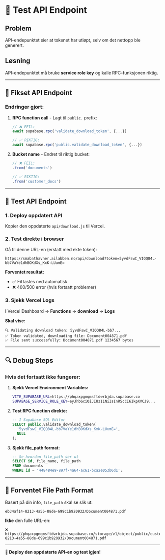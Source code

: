 # 🧪 Test API Endpoint

## Problem
API-endepunktet sier at tokenet har utløpt, selv om det nettopp ble generert.

## Løsning
API-endepunktet må bruke **service role key** og kalle RPC-funksjonen riktig.

---

## 🔧 Fikset API Endpoint

### Endringer gjort:

1. **RPC function call** - Lagt til `public.` prefix:
   ```javascript
   // ❌ FEIL:
   await supabase.rpc('validate_download_token', {...})
   
   // ✅ RIKTIG:
   await supabase.rpc('public.validate_download_token', {...})
   ```

2. **Bucket name** - Endret til riktig bucket:
   ```javascript
   // ❌ FEIL:
   .from('documents')
   
   // ✅ RIKTIG:
   .from('customer_docs')
   ```

---

## 🧪 Test API Endpoint

### 1. **Deploy oppdatert API**
Kopier den oppdaterte `api/download.js` til Vercel.

### 2. **Test direkte i browser**
Gå til denne URL-en (erstatt med ekte token):
```
https://smabathavner.ailabben.no/api/download?token=5yvdFswC_VIQQ84L-bb7VaYe1dhBOKdXs_KxK-LUumE=
```

**Forventet resultat:**
- ✅ Fil lastes ned automatisk
- ❌ 400/500 error (hvis fortsatt problemer)

### 3. **Sjekk Vercel Logs**
I Vercel Dashboard → **Functions** → **download** → **Logs**

**Skal vise:**
```
🔍 Validating download token: 5yvdFswC_VIQQ84L-bb7...
✅ Token validated, downloading file: Document004871.pdf
✅ File sent successfully: Document004871.pdf 1234567 bytes
```

---

## 🔍 Debug Steps

### Hvis det fortsatt ikke fungerer:

1. **Sjekk Vercel Environment Variables:**
   ```bash
   VITE_SUPABASE_URL=https://phqaxpgnqmsftdwrbjda.supabase.co
   SUPABASE_SERVICE_ROLE_KEY=eyJhbGciOiJIUzI1NiIsInR5cCI6IkpXVCJ9...
   ```

2. **Test RPC function direkte:**
   ```sql
   -- I Supabase SQL Editor
   SELECT public.validate_download_token(
     '5yvdFswC_VIQQ84L-bb7VaYe1dhBOKdXs_KxK-LUumE=',
     NULL
   );
   ```

3. **Sjekk file_path format:**
   ```sql
   -- Se hvordan file_path ser ut
   SELECT id, file_name, file_path 
   FROM documents 
   WHERE id = '448484e9-897f-4a64-ac61-bca2e053b6d1';
   ```

---

## 🎯 Forventet File Path Format

Basert på din info, `file_path` skal se slik ut:
```
eb34af14-8213-4a55-88de-699c1b920932/Document004871.pdf
```

**Ikke** den fulle URL-en:
```
❌ https://phqaxpgnqmsftdwrbjda.supabase.co/storage/v1/object/public/customer_docs/eb34af14-8213-4a55-88de-699c1b920932/Document004871.pdf
```

---

**🚀 Deploy den oppdaterte API-en og test igjen!**
